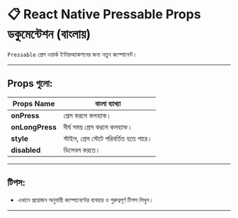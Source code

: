 # 📋 React Native Pressable Props ডকুমেন্টেশন (বাংলায়)

`Pressable` প্রেস ওয়ার্ক ইন্টারঅ্যাকশনের জন্য নতুন কম্পোনেন্ট।

---

## Props গুলো:

| Props Name | বাংলা ব্যাখ্যা |
|------------|----------------|
| **onPress** | প্রেস করলে কলব্যাক। |
| **onLongPress** | দীর্ঘ সময় প্রেস করলে কলব্যাক। |
| **style** | স্টাইল, প্রেস স্টেটে পরিবর্তিত হতে পারে। |
| **disabled** | ডিসেবল করতে। |

---

## টিপস:

- এখানে প্রয়োজন অনুযায়ী কম্পোনেন্টের ব্যবহার ও গুরুত্বপূর্ণ টিপস লিখুন।

---
